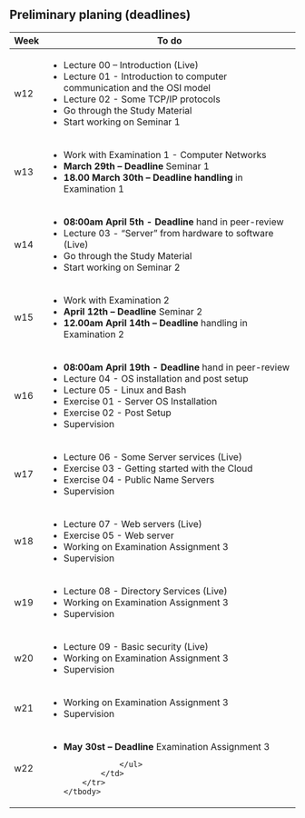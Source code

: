 ## Preliminary planing (deadlines)

<table width="70%">
    <thead>
        <tr>
            <th>Week</th>
            <th>To do</th>
        </tr>
    </thead>
    <tbody>
        <tr>
            <td>w12</td>
            <td>
                <ul>
                    <li>Lecture 00 – Introduction (Live)</li>
                    <li>Lecture 01 - Introduction to computer communication and the OSI model</li>
                    <li>Lecture 02 - Some TCP/IP protocols</li>
                    <li>Go through the Study Material</li>
                    <li>Start working on Seminar 1</li>
                </ul>
            </td>
        </tr>
        <tr>
            <td>w13</td>
            <td>
                <ul>
                    <li>Work with Examination 1 - Computer Networks</li>
                    <li><strong>March 29th – Deadline</strong> Seminar 1</li>
                    <li><strong>18.00 March 30th – Deadline handling</strong> in Examination 1</li>
                </ul>
            </td>
        </tr>
        <tr>
            <td>w14</td>
            <td>
                <ul>
                    <li><strong>08:00am April 5th - Deadline</strong> hand in peer-review</li>
                    <li>Lecture 03 - “Server” from hardware to software (Live)</li>
                    <li>Go through the Study Material</li>
                    <li>Start working on Seminar 2</li>
                </ul>
            </td>
        </tr>
        <tr>
            <td>w15</td>
            <td>
                <ul>
                    <li>Work with Examination 2</li>
                    <li><strong>April 12th – Deadline</strong> Seminar 2</li>
                    <li><strong>12.00am April 14th – Deadline</strong> handling in Examination 2</li>
                </ul>
            </td>
        </tr>
        <tr>
            <td>w16</td>
            <td>
                <ul>
                    <li><strong>08:00am April 19th - Deadline</strong> hand in peer-review</li>
                    <li>Lecture 04 - OS installation and post setup</li>
                    <li>Lecture 05 - Linux and Bash</li>
                    <li>Exercise 01 - Server OS Installation</li>
                    <li>Exercise 02 - Post Setup</li>
                    <li>Supervision</li>
                </ul>
            </td>
        </tr>
        <tr>
            <td>w17</td>
            <td>
                <ul>
                    <li>Lecture 06 - Some Server services (Live)</li>
                    <li>Exercise 03 - Getting started with the Cloud</li>
                    <li>Exercise 04 - Public Name Servers</li>
                    <li>Supervision</li>
                </ul>
            </td>
        </tr>
        <tr>
            <td>w18</td>
            <td>
                <ul>
                    <li>Lecture 07 - Web servers (Live)</li>
                    <li>Exercise 05 - Web server</li>
                    <li>Working on Examination Assignment 3</li>
                    <li>Supervision</li>
                </ul>
            </td>
        </tr>
        <tr>
            <td>w19</td>
            <td>
                <ul>
                    <li>Lecture 08 - Directory Services (Live)</li>
                    <li>Working on Examination Assignment 3</li>
                    <li>Supervision</li>
                </ul>
            </td>
        </tr>
        <tr>
            <td>w20</td>
            <td>
                <ul>
                    <li>Lecture 09 - Basic security (Live)</li>
                    <li>Working on Examination Assignment 3</li>
                    <li>Supervision</li>
                </ul>
            </td>
        </tr>
        <tr>
            <td>w21</td>
            <td>
                <ul>
                    <li>Working on Examination Assignment 3</li>
                    <li>Supervision</li>
                </ul>
            </td>
        </tr>
        <tr>
            <td>w22</td>
            <td>
                <ul>
                    <li><strong>May 30st – Deadline</strong> Examination Assignment 3</li>

                </ul>
            </td>
        </tr>
    </tbody>
</table>
